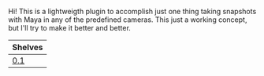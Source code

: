 Hi! This is a lightweigth plugin to accomplish just one thing taking snapshots with Maya in any of the predefined cameras. This just a working concept, but I'll try to make it better and better.

| Shelves |
| ------- |
| [0.1](https://drive.google.com/drive/folders/1soUAFlMUWNJnF1mD6ijVrPkw_4VpVAm7&export=download](https://drive.google.com/uc?id=1XxN6Xq3Pp3rknFWOHLN3-xZmn5zwvQV2&export=download)) | 
